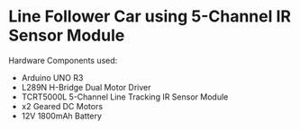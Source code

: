 # Line Follower Car using 5-Channel IR Sensor Module
Hardware Components used:
- Arduino UNO R3
- L289N H-Bridge Dual Motor Driver
- TCRT5000L 5-Channel Line Tracking IR Sensor Module
- x2 Geared DC Motors
- 12V 1800mAh Battery
